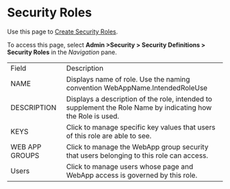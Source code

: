 # Security Roles

<div class="use">

Use this page to [Create Security
Roles](../Use_Cases/Create_Security_Roles.htm).

</div>

To access this page, select **Admin \>Security \> Security Definitions
\> Security Roles** in the *Navigation*
pane.

|                |                                                                                                              |
| -------------- | ------------------------------------------------------------------------------------------------------------ |
| Field          | Description                                                                                                  |
| NAME           | Displays name of role. Use the naming convention WebAppName.IntendedRoleUse                                  |
| DESCRIPTION    | Displays a description of the role, intended to supplement the Role Name by indicating how the Role is used. |
| KEYS           | Click to manage specific key values that users of this role are able to see.                                 |
| WEB APP GROUPS | Click to manage the WebApp group security that users belonging to this role can access.                      |
| Users          | Click to manage users whose page and WebApp access is governed by this role.                                 |

